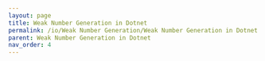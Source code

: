 ```yaml
---
layout: page
title: Weak Number Generation in Dotnet
permalink: /io/Weak Number Generation/Weak Number Generation in Dotnet
parent: Weak Number Generation in Dotnet
nav_order: 4
---
```

